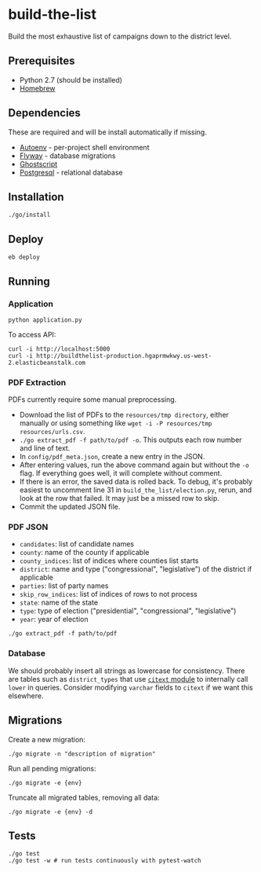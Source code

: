 # build-the-list

Build the most exhaustive list of campaigns down to the district level.

## Prerequisites

* Python 2.7 (should be installed)
* [Homebrew](https://brew.sh/)

## Dependencies

These are required and will be install automatically if missing.

* [Autoenv](https://github.com/kennethreitz/autoenv) - per-project shell environment
* [Flyway](https://flywaydb.org/) - database migrations
* [Ghostscript](https://www.ghostscript.com/)
* [Postgresql](https://www.postgresql.org/) - relational database

## Installation

```
./go/install
```

## Deploy

```
eb deploy
```

## Running

### Application

```
python application.py
```

To access API:

```
curl -i http://localhost:5000
curl -i http://buildthelist-production.hgaprmwkwy.us-west-2.elasticbeanstalk.com
```

### PDF Extraction

PDFs currently require some manual preprocessing.

* Download the list of PDFs to the `resources/tmp directory`, either manually or using something like `wget -i -P resources/tmp resources/urls.csv`.
* `./go extract_pdf -f path/to/pdf -o`. This outputs each row number and line of text.
* In `config/pdf_meta.json`, create a new entry in the JSON.
* After entering values, run the above command again but without the `-o` flag. If everything goes well, it will complete without comment.
* If there is an error, the saved data is rolled back. To debug, it's probably easiest to uncomment line 31 in `build_the_list/election.py`, rerun, and look at the row that failed. It may just be a missed row to skip.
* Commit the updated JSON file.

### PDF JSON

* `candidates`: list of candidate names
* `county`: name of the county if applicable
* `county_indices`: list of indices where counties list starts
* `district`: name and type ("congressional", "legislative") of the district if applicable
* `parties`: list of party names
* `skip_row_indices`: list of indices of rows to not process
* `state`: name of the state
* `type`: type of election ("presidential", "congressional", "legislative")
* `year`: year of election

```
./go extract_pdf -f path/to/pdf
```

### Database

We should probably insert all strings as lowercase for consistency. There are tables such as
`district_types` that use [`citext` module](https://www.postgresql.org/docs/9.6/static/citext.html)
to internally call `lower` in queries. Consider modifying `varchar` fields to `citext` if we want
this elsewhere.

## Migrations

Create a new migration:

```
./go migrate -n "description of migration"
```

Run all pending migrations:

```
./go migrate -e {env}
```

Truncate all migrated tables, removing all data:

```
./go migrate -e {env} -d
```

## Tests

```
./go test
./go test -w # run tests continuously with pytest-watch
```
